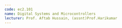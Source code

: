 ```yaml
---
code: ec2.101
name: Digital Systems and Microcontrollers
lecturer: Prof. Aftab Hussain, (assnt)Prof.Harikumar 
---
```


